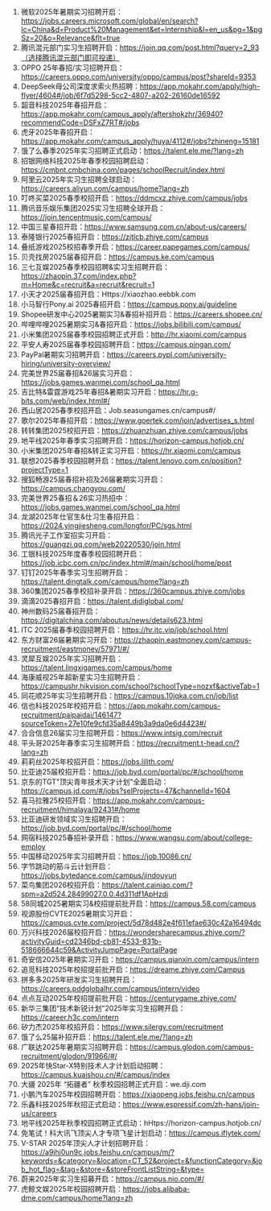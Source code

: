 
1. 微软2025年暑期实习招聘开启：https://jobs.careers.microsoft.com/global/en/search?lc=China&d=Product%20Management&et=Internship&l=en_us&pg=1&pgSz=20&o=Relevance&flt=true
2. 腾讯混元部门实习生招聘开启：https://join.qq.com/post.html?query=2_93（选择腾讯混元部门即可投递）
3. OPPO 25年春招/实习招聘开启：https://careers.oppo.com/university/oppo/campus/post?shareId=9353
4. DeepSeek母公司深度求索火热招聘：https://app.mokahr.com/apply/high-flyer/4604#/job/6f7d5298-5cc2-4807-a202-26160de16592
5. 韶音科技2025年春招开启：https://app.mokahr.com/campus_apply/aftershokzhr/36940?recommendCode=DSFxZ7RT#/jobs
6. 虎牙2025年春招开启：https://app.mokahr.com/campus_apply/huya/4112#/jobs?zhineng=15181
7. 饿了么春季2025年实习招聘正式启动：https://talent.ele.me/?lang=zh
8. 招银网络科技2025年春季校园招聘启动：https://cmbnt.cmbchina.com/pages/schoolRecruit/index.html
9. 阿里云2025年实习生招聘全球启动：https://careers.aliyun.com/campus/home?lang=zh
10. 叮咚买菜2025春季校招开启：https://ddmcxz.zhiye.com/campus/jobs
2. 腾讯音乐娱乐集团2025实习生招聘全球开启：https://join.tencentmusic.com/campus/
3. 中国三星春招开启：https://www.samsung.com.cn/about-us/careers/
4. 泰隆银行2025春招开启：https://zjtlcb.zhiye.com/campus
5. 叠纸游戏2025校招春季开启：https://career.papegames.com/campus/
6. 贝壳找房2025届春招开启：https://campus.ke.com/campus
7. 三七互娱2025春季校园招聘&实习生招聘开启：https://zhaopin.37.com/index.php?m=Home&c=recruit&a=recruit&recruit=1
8. 小天才2025届春招开启：Https://xiaozhao.eebbk.com
9. 小马智行Pony.ai 2025春招开启：https://campus.pony.ai/guideline
10. Shopee研发中心2025暑期实习&春招补招开启：https://careers.shopee.cn/
11. 哔哩哔哩2025暑期实习&春招开启：https://jobs.bilibili.com/campus/
12. 小米集团2025届春季校园招聘正式开启：http://hr.xiaomi.com/campus
13. 平安人寿2025届春季校园招聘开启：https://campus.pingan.com/
14. PayPal暑期实习招聘开启：https://careers.pypl.com/university-hiring/university-overview/
15. 完美世界25届春招&26届实习开启：https://jobs.games.wanmei.com/school_qa.html
16. 吉比特&雷霆游戏25年春招&暑期实习开启：https://hr.g-bits.com/web/index.html#/
17. 西山居2025春季校招开启：Job.seasungames.cn/campus#/
18. 歌尔2025年春招开启：https://www.goertek.com/join/advertises_s.html
19. 转转集团2025校招开启：https://zhuanzhuan.zhiye.com/campus/jobs
2. 地平线2025年春季实习招聘开启：https://horizon-campus.hotjob.cn/
3. 小米集团2025年春招&转正实习开启：https://hr.xiaomi.com/campus
4. 联想2025春季校园招聘开启：https://talent.lenovo.com.cn/position?projectType=1
5. 搜狐畅游25届春招补招及26届暑期实习开启：https://campus.changyou.com/
6. 完美世界25春招＆26实习热招中：https://jobs.games.wanmei.com/school_qa.html
7. 龙湖2025年仕官生&仕习生春招开启：https://2024.yingjiesheng.com/longfor/PC/sgs.html
8. 腾讯光子工作室招实习开启：https://guangzi.qq.com/web20220530/join.html
9. 工银科技2025年度春季校园招聘开启：https://job.icbc.com.cn/pc/index.html#/main/school/home/post
10. 钉钉2025年春季实习生招聘开启：https://talent.dingtalk.com/campus/home?lang=zh
11. 360集团2025春季校招补录开启：https://360campus.zhiye.com/jobs
12. 滴滴2025春招开启：https://talent.didiglobal.com/
2. 神州数码25届春招开启：https://digitalchina.com/aboutus/news/details623.html
3. ITC 2025届春季校园招聘开启：https://hr.itc.vip/job/school.html
4. 东方财富26届暑期实习开启：https://zhaopin.eastmoney.com/campus-recruitment/eastmoney/57971/#/
5. 灵犀互娱2025年实习招聘开启：https://talent.lingxigames.com/campus/home
2. 海康威视25年超新星实习生招聘开启：https://campushr.hikvision.com/school?schoolType=nozxf&activeTab=1
3. 同花顺25年实习生招聘开启：https://campus.10jqka.com.cn/job/list
4. 信也科技2025年校招开启：https://app.mokahr.com/campus-recruitment/paipaidai/146147?sourceToken=27e10fe9cfd35a8449b3a9da0e6d4423#/
5. 合合信息26届实习生招聘开启：https://www.intsig.com/recruit
6. 平头哥2025年春季实习生招聘开启：https://recruitment.t-head.cn/?lang=zh
7. 莉莉丝2025年校招开启：https://jobs.lilith.com/
8. 比亚迪25届校招开启：https://job.byd.com/portal/pc/#/school/home
9. 京东的TGT"顶尖青年技术天才计划"全面启动：https://campus.jd.com/#/jobs?selProjects=47&channelId=1604
2. 喜马拉雅25校招开启：https://app.mokahr.com/campus-recruitment/himalaya/92431#/home
3. 比亚迪研发领域实习生招聘开启：https://job.byd.com/portal/pc/#/school/home
4. 网宿科技2025春招补录开启：https://www.wangsu.com/about/college-employ
5. 中国移动2025年实习招聘开启：https://job.10086.cn/
6. 字节跳动的筋斗云计划开启：https://jobs.bytedance.com/campus/jindouyun
7. 菜鸟集团2026校招开启：https://talent.cainiao.com/?spm=a2d524.28499027.0.0.4d311df1ApHzdi
8. 58同城2025暑期实习&校招提前批开启：https://campus.58.com/campus
2. 视源股份CVTE2025暑期实习开启：https://campus.cvte.com/project/5d78d482e4f611efae630c42a16494dc
3. 万兴科技2026届校招开启：https://wondersharecampus.zhiye.com/?activityGuid=cd2346bd-cb81-4533-831b-518666644c59&ActivityJumpPage=PortalPage
4. 奇安信2025年暑期实习开启：https://campus.qianxin.com/campus/intern
5. 追觅科技2025年校招提前批开启：https://dreame.zhiye.com/Campus
6. 拼多多2025年研发实习生招聘开启：https://careers.pddglobalhr.com/campus/intern/video
7. 点点互动2025年校招提前批开启：https://centurygame.zhiye.com/
2. 新华三集团“技术新锐计划”2025年实习生招聘开启：https://career.h3c.com/intern
3. 矽力杰2025年校招开启：https://www.silergy.com/recruitment
4. 饿了么25届补招开启：https://talent.ele.me/?lang=zh
5. 广联达2025年暑期实习招聘开启：https://campus.glodon.com/campus-recruitment/glodon/91966/#/
6. 2025年快Star-X特别技术人才计划启动招聘：https://campus.kuaishou.cn/#/campus/index
2. 大疆 2025年 “拓疆者” 秋季校园招聘正式开启：we.dji.com
3. 小鹏汽车2025年校园招聘开启：https://xiaopeng.jobs.feishu.cn/campus
4. 乐鑫科技2025年秋招正式启动：https://www.espressif.com/zh-hans/join-us/careers
5. 地平线2025年秋季校园招聘正式启动：hHtps://horizon-campus.hotjob.cn/
6. 免笔试！科大讯飞顶尖人才专项飞星计划启动：https://campus.iflytek.com/
7. V-STAR 2025年顶尖人才计划招聘开启：https://a9ihi0un9c.jobs.feishu.cn/campus/m/?keywords=&category=&location=CT_52&project=&functionCategory=&job_hot_flag=&tag=&store=&storeFrontListString=&type=
8. 蔚来2025年实习生招募开启：https://campus.nio.com/#/
9. 虎鲸文娱2025年校园招聘开启：https://jobs.alibaba-dme.com/campus/home?lang=zh
